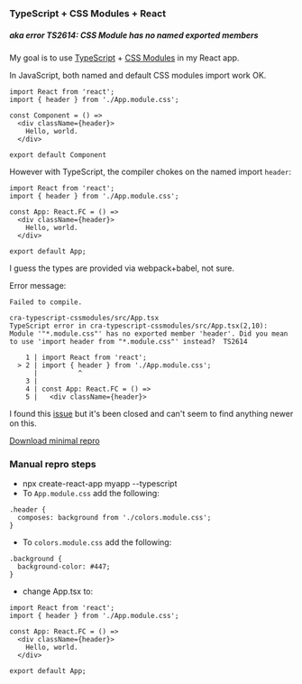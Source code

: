 ### TypeScript + CSS Modules + React
##### aka error TS2614: CSS Module has no named exported members

My goal is to use [TypeScript](https://reactjs.org/docs/static-type-checking.html#adding-typescript-to-a-project) + [CSS Modules](https://reactjs.org/blog/2018/10/01/create-react-app-v2.html#whats-new) in my React app.

In JavaScript, both named and default CSS modules import work OK.
```
import React from 'react';
import { header } from './App.module.css';

const Component = () =>
  <div className={header}>
    Hello, world.
  </div>

export default Component
```

However with TypeScript, the compiler chokes on the named import `header`:
```
import React from 'react';
import { header } from './App.module.css';

const App: React.FC = () => 
  <div className={header}>
    Hello, world.
  </div>

export default App;
```
I guess the types are provided via webpack+babel, not sure.

Error message:
```
Failed to compile.

cra-typescript-cssmodules/src/App.tsx
TypeScript error in cra-typescript-cssmodules/src/App.tsx(2,10):
Module '"*.module.css"' has no exported member 'header'. Did you mean to use 'import header from "*.module.css"' instead?  TS2614

    1 | import React from 'react';
  > 2 | import { header } from './App.module.css';
      |          ^
    3 | 
    4 | const App: React.FC = () => 
    5 |   <div className={header}>

```


I found this [issue](https://github.com/facebook/create-react-app/issues/5677) but it's been closed and can't seem to find anything newer on this.

[Download minimal repro](https://github.com/onpaws/cra-typescript-cssmodules)


### Manual repro steps

 - npx create-react-app myapp --typescript
 - To `App.module.css` add the following:
```
.header {
  composes: background from './colors.module.css';
}
```
- To `colors.module.css` add the following:
```
.background {
  background-color: #447;
}
```
- change App.tsx to:
```
import React from 'react';
import { header } from './App.module.css';

const App: React.FC = () => 
  <div className={header}>
    Hello, world.
  </div>

export default App;
```